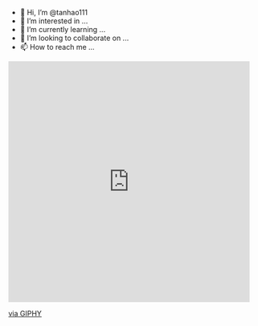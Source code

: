 - 👋 Hi, I’m @tanhao111
- 👀 I’m interested in ...
- 🌱 I’m currently learning ...
- 💞️ I’m looking to collaborate on ...
- 📫 How to reach me ...

<!---
tanhao111/tanhao111 is a ✨ special ✨ repository because its `README.md` (this file) appears on your GitHub profile.
You can click the Preview link to take a look at your changes.
--->

<iframe src="https://giphy.com/embed/i4MAH84pqe2m2aVojc" width="480" height="480" frameBorder="0" class="giphy-embed" allowFullScreen></iframe><p><a href="https://giphy.com/gifs/i4MAH84pqe2m2aVojc">via GIPHY</a></p>
